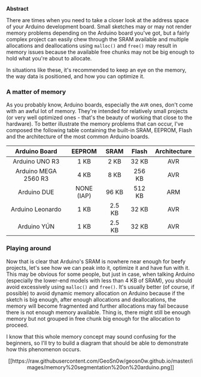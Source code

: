 <b>Abstract</b>

There are times when you need to take a closer look at the address space of your Arduino development board. 
Small sketches may or may not render memory problems depending on the Arduino board you've got, but a fairly complex project can 
easily chew through the SRAM available and multiple allocations and deallocations using `malloc()` and `free()` may result in 
memory issues because the available free chunks may not be big enough to hold what you're about to allocate.

In situations like these, it's recommended to keep an eye on the memory, the way data is positioned, and how you can optimize it.

### A matter of memory

As you probably know, Arduino boards, especially the `AVR` ones, don't come with an awful lot of memory. They're intended for relatively small projects (or very well optimized ones - that's the beauty of working that close to the hardware). To better illustrate the memory problems that can occur, I've composed the following table containing the built-in SRAM, EEPROM, Flash and the architecture of
the most common Arduino boards.

|  Arduino Board          | EEPROM       |  SRAM   |    Flash    | Architecture |
|     :---:               | :---:        |  :---:  |    :---:    |     :---:    |
| Arduino UNO R3          | 1 KB         | 2 KB    |    32 KB    |     AVR      |
| Arduino MEGA 2560 R3    | 4 KB         | 8 KB    |   256 KB    |     AVR      |
| Arduino DUE             | NONE (IAP)   | 96 KB   |   512 KB    |     ARM      |
| Arduino Leonardo        | 1 KB         | 2.5 KB  |    32 KB    |     AVR      |
| Arduino YÚN             | 1 KB         | 2.5 KB  |    32 KB    |     AVR      |

### Playing around
Now that is clear that Arduino's SRAM is nowhere near enough for beefy projects, let's see how we can peak into it, optimize it and have fun with it. This may be obvious for some people, but just in case, when talking Arduino (especially the lower-end models with less than 4 KB of SRAM), you should avoid excessively using `malloc()` and `free()`. It's usually better (of course, if possible) to avoid dynamic memory allocation on Arduino because if the sketch is big enough, after enough allocations and deallocations, the memory will become fragmented and further allocations may fail because there is not enough memory available. Thing is, there might still be enough memory but not grouped in free chunk big enough for the allocation to proceed.

I know that this whole memory concept may sound confusing for the beginners, so I'll try to build a diagram that should be able to demonstrate how this phenomenon occurs.

<center>
[[https://raw.githubusercontent.com/GeoSn0w/geosn0w.github.io/master/images/memory%20segmentation%20on%20arduino.png]]
</center>
